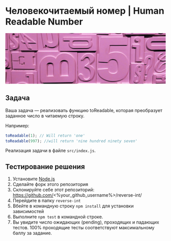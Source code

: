 #  **Человекочитаемый номер** | **Human Readable Number**

![Human Readable Number](./public/number.jpg)
## Задача
Ваша задача — реализовать функцию toReadable, которая преобразует заданное число в читаемую строку.

Например:
```js
toReadable(1); // Will return 'one'
toReadable(997); //will return 'nine hundred ninety seven'
```

Реализация задачи в файле `src/index.js`.

## Тестирование решения
1. Установите [Node.js](https://nodejs.org/en/download/)
2. Сделайте форк этого репозитория
3. Склонируйте себе этот репозиторий: https://github.com/<%your_github_username%>/reverse-int/
4. Перейдите в папку `reverse-int`
5. Вбейте в командную строку `npm install` для установки зависимостей
6. Выполните `npm test` в командной строке.
7. Вы увидите число ожидающих (pending), проходящих и падающих тестов. 100% проходящие тесты соответствуют максимальному баллу за задание.
